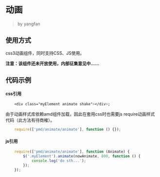 # 动画
> by yangfan


## 使用方式

css3动画组件，同时支持CSS、JS使用。

**注意：该组件还未开放使用，内部征集意见中......**



## 代码示例

#### css引用

``` css
    <div class="myElement animate shake"></div>;
```

由于动画样式库依赖amd组件加载，因此在套用css时也需要js require动画样式代码（此方法有待商榷）。

``` javascript
    require(['pmd/animate/animate'], function () {});
```


#### js引用

``` javascript
    require(['pmd/animate/animate'], function (Animate) {
        $('.myElement').animate(nowAnimate, 800, function () {
            console.log('do sth...');
        });
    });
```